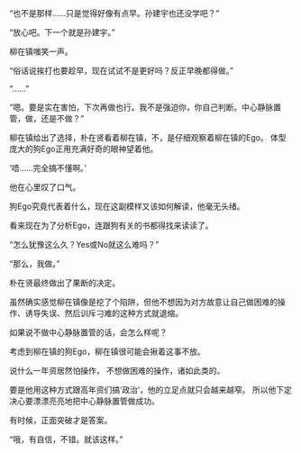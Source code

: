 “也不是那样……只是觉得好像有点早。孙建宇也还没学吧？”

“放心吧。下一个就是孙建宇。”

柳在镇嗤笑一声。

“俗话说挨打也要趁早，现在试试不是更好吗？反正早晚都得做。”

“……”

“嗯。要是实在害怕，下次再做也行。我不是强迫你，你自己判断。中心静脉置管，做，还是不做？”

柳在镇给出了选择，朴在贤看着柳在镇，不，是仔细观察着柳在镇的Ego。
体型庞大的狗Ego正用充满好奇的眼神望着他。

‘唔……完全搞不懂啊。’

他在心里叹了口气。

狗Ego究竟代表着什么，现在这副模样又该如何解读，他毫无头绪。

看来现在为了分析Ego，连跟狗有关的书都得找来读读了。

“怎么犹豫这么久？Yes或No就这么难吗？”

“那么，我做。”

朴在贤最终做出了果断的决定。

虽然确实感觉柳在镇像是挖了个陷阱，但他不想因为对方故意让自己做困难的操作、诱导失误、然后训斥刁难的这种方式就退缩。

如果说不做中心静脉置管的话，会怎么样呢？

考虑到柳在镇的狗Ego，柳在镇很可能会揪着这事不放。

说什么一年资居然怕操作，
不想做困难的操作，诸如此类的。

要是他用这种方式跟高年资们搞‘政治’，他的立足点就只会越来越窄。
所以他下定决心要漂漂亮亮地把中心静脉置管做成功。

有时候，正面突破才是答案。

“哦，有自信，不错。就该这样。”